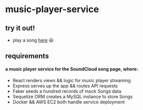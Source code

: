 # music-player-service

## try it out!

- play a song [here](http://ec2-13-56-150-152.us-west-1.compute.amazonaws.com) :smiley:

## requirements

#### a music player service for the SoundCloud song page, where:

- React renders views && logic for music player streaming
- Express serves up the app && routes API requests
- Faker seeds a hundred records of mock Songs data
- Sequelize ORM creates a MySQL instance to store Songs
- Docker && AWS EC2 both handle service deployment
